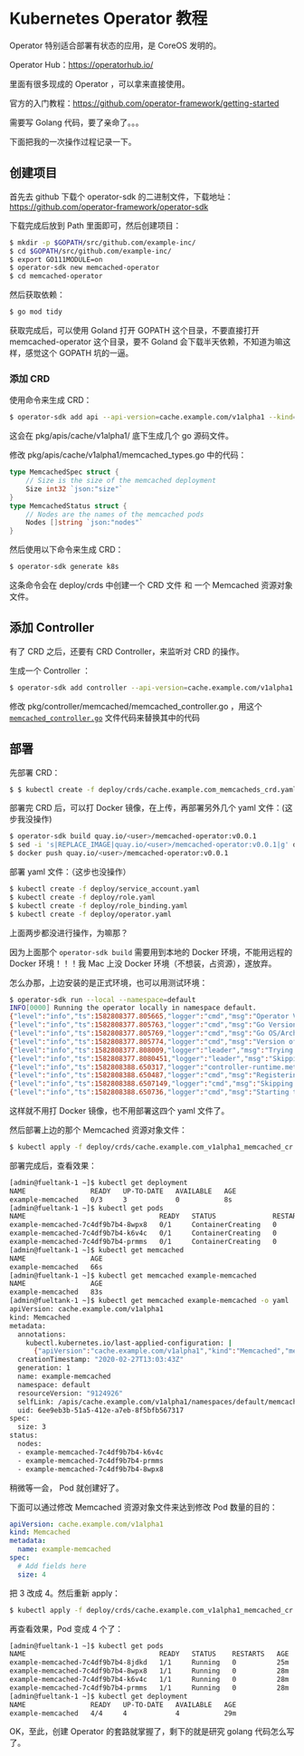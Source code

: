 # Kubernetes Operator 教程

Operator 特别适合部署有状态的应用，是 CoreOS 发明的。

Operator Hub：https://operatorhub.io/

里面有很多现成的 Operator ，可以拿来直接使用。

官方的入门教程：https://github.com/operator-framework/getting-started

需要写 Golang 代码，要了亲命了。。。

下面把我的一次操作过程记录一下。

## 创建项目

首先去 github 下载个 operator-sdk 的二进制文件，下载地址：https://github.com/operator-framework/operator-sdk

下载完成后放到 Path 里面即可，然后创建项目：

```bash
$ mkdir -p $GOPATH/src/github.com/example-inc/
$ cd $GOPATH/src/github.com/example-inc/
$ export GO111MODULE=on
$ operator-sdk new memcached-operator
$ cd memcached-operator
```

然后获取依赖：

```bash
$ go mod tidy
```

获取完成后，可以使用 Goland 打开 GOPATH 这个目录，不要直接打开  memcached-operator 这个目录，要不 Goland 会下载半天依赖，不知道为嘛这样，感觉这个 GOPATH 坑的一逼。



### 添加 CRD

使用命令来生成 CRD：

```bash
$ operator-sdk add api --api-version=cache.example.com/v1alpha1 --kind=Memcached
```

这会在 pkg/apis/cache/v1alpha1/ 底下生成几个 go 源码文件。

修改 pkg/apis/cache/v1alpha1/memcached_types.go 中的代码：

```go
type MemcachedSpec struct {
    // Size is the size of the memcached deployment
    Size int32 `json:"size"`
}
type MemcachedStatus struct {
    // Nodes are the names of the memcached pods 
    Nodes []string `json:"nodes"`
}
```

然后使用以下命令来生成 CRD：

```bash
$ operator-sdk generate k8s
```

这条命令会在 deploy/crds 中创建一个 CRD 文件 和 一个 Memcached 资源对象文件。



## 添加 Controller

有了 CRD 之后，还要有 CRD Controller，来监听对 CRD 的操作。

生成一个 Controller ：

```bash
$ operator-sdk add controller --api-version=cache.example.com/v1alpha1 --kind=Memcached
```

修改 pkg/controller/memcached/memcached_controller.go ，用这个[`memcached_controller.go`](https://github.com/operator-framework/operator-sdk/blob/master/example/memcached-operator/memcached_controller.go.tmpl) 文件代码来替换其中的代码



## 部署

先部署 CRD：

```bash
$ $ kubectl create -f deploy/crds/cache.example.com_memcacheds_crd.yaml
```

部署完 CRD 后，可以打 Docker 镜像，在上传，再部署另外几个 yaml 文件：(这步我没操作)

```bash
$ operator-sdk build quay.io/<user>/memcached-operator:v0.0.1
$ sed -i 's|REPLACE_IMAGE|quay.io/<user>/memcached-operator:v0.0.1|g' deploy/operator.yaml
$ docker push quay.io/<user>/memcached-operator:v0.0.1
```

部署 yaml 文件：（这步也没操作）

```bash
$ kubectl create -f deploy/service_account.yaml
$ kubectl create -f deploy/role.yaml
$ kubectl create -f deploy/role_binding.yaml
$ kubectl create -f deploy/operator.yaml
```

上面两步都没进行操作，为嘛那？

因为上面那个 `operator-sdk build` 需要用到本地的 Docker 环境，不能用远程的 Docker 环境！！！我 Mac 上没 Docker 环境（不想装，占资源），遂放弃。

怎么办那，上边安装的是正式环境，也可以用测试环境：

```bash
$ operator-sdk run --local --namespace=default
INFO[0000] Running the operator locally in namespace default.
{"level":"info","ts":1582808377.805665,"logger":"cmd","msg":"Operator Version: 0.0.1"}
{"level":"info","ts":1582808377.805763,"logger":"cmd","msg":"Go Version: go1.14"}
{"level":"info","ts":1582808377.805769,"logger":"cmd","msg":"Go OS/Arch: darwin/amd64"}
{"level":"info","ts":1582808377.805774,"logger":"cmd","msg":"Version of operator-sdk: v0.15.2"}
{"level":"info","ts":1582808377.808009,"logger":"leader","msg":"Trying to become the leader."}
{"level":"info","ts":1582808377.8080451,"logger":"leader","msg":"Skipping leader election; not running in a cluster."}
{"level":"info","ts":1582808388.650317,"logger":"controller-runtime.metrics","msg":"metrics server is starting to listen","addr":"0.0.0.0:8383"}
{"level":"info","ts":1582808388.650487,"logger":"cmd","msg":"Registering Components."}
{"level":"info","ts":1582808388.6507149,"logger":"cmd","msg":"Skipping CR metrics server creation; not running in a cluster."}
{"level":"info","ts":1582808388.650736,"logger":"cmd","msg":"Starting the Cmd."}
```

这样就不用打 Docker 镜像，也不用部署这四个 yaml 文件了。

然后部署上边的那个 Memcached 资源对象文件：

```bash
$ kubectl apply -f deploy/crds/cache.example.com_v1alpha1_memcached_cr.yaml
```

部署完成后，查看效果：

```bash
[admin@fueltank-1 ~]$ kubectl get deployment
NAME                READY   UP-TO-DATE   AVAILABLE   AGE
example-memcached   0/3     3            0           8s
[admin@fueltank-1 ~]$ kubectl get pods
NAME                                 READY   STATUS              RESTARTS   AGE
example-memcached-7c4df9b7b4-8wpx8   0/1     ContainerCreating   0          20s
example-memcached-7c4df9b7b4-k6v4c   0/1     ContainerCreating   0          20s
example-memcached-7c4df9b7b4-prmms   0/1     ContainerCreating   0          20s
[admin@fueltank-1 ~]$ kubectl get memcached
NAME                AGE
example-memcached   66s
[admin@fueltank-1 ~]$ kubectl get memcached example-memcached
NAME                AGE
example-memcached   83s
[admin@fueltank-1 ~]$ kubectl get memcached example-memcached -o yaml
apiVersion: cache.example.com/v1alpha1
kind: Memcached
metadata:
  annotations:
    kubectl.kubernetes.io/last-applied-configuration: |
      {"apiVersion":"cache.example.com/v1alpha1","kind":"Memcached","metadata":{"annotations":{},"name":"example-memcached","namespace":"default"},"spec":{"size":3}}
  creationTimestamp: "2020-02-27T13:03:43Z"
  generation: 1
  name: example-memcached
  namespace: default
  resourceVersion: "9124926"
  selfLink: /apis/cache.example.com/v1alpha1/namespaces/default/memcacheds/example-memcached
  uid: 6ee9eb3b-51a5-412e-a7eb-8f5bfb567317
spec:
  size: 3
status:
  nodes:
  - example-memcached-7c4df9b7b4-k6v4c
  - example-memcached-7c4df9b7b4-prmms
  - example-memcached-7c4df9b7b4-8wpx8
```

稍微等一会， Pod 就创建好了。

下面可以通过修改 Memcached 资源对象文件来达到修改 Pod 数量的目的：

```yaml
apiVersion: cache.example.com/v1alpha1
kind: Memcached
metadata:
  name: example-memcached
spec:
  # Add fields here
  size: 4
```

 把 3 改成 4。然后重新 apply：

```bash
$ kubectl apply -f deploy/crds/cache.example.com_v1alpha1_memcached_cr.yaml
```

再查看效果，Pod 变成 4 个了：

```bash
[admin@fueltank-1 ~]$ kubectl get pods
NAME                                 READY   STATUS    RESTARTS   AGE
example-memcached-7c4df9b7b4-8jdkd   1/1     Running   0          25m
example-memcached-7c4df9b7b4-8wpx8   1/1     Running   0          28m
example-memcached-7c4df9b7b4-k6v4c   1/1     Running   0          28m
example-memcached-7c4df9b7b4-prmms   1/1     Running   0          28m
[admin@fueltank-1 ~]$ kubectl get deployment
NAME                READY   UP-TO-DATE   AVAILABLE   AGE
example-memcached   4/4     4            4           29m
```



OK，至此，创建 Operator 的套路就掌握了，剩下的就是研究 golang 代码怎么写了。